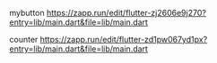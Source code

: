 mybutton
https://zapp.run/edit/flutter-zj2606e9j270?entry=lib/main.dart&file=lib/main.dart

counter
https://zapp.run/edit/flutter-zd1pw067yd1px?entry=lib/main.dart&file=lib/main.dart
